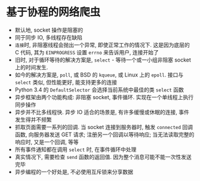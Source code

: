 # 基于协程的网络爬虫

- 默认地, socket 操作是阻塞的
- 同于同步 IO, 多线程存在缺陷
- `连接`时, 非阻塞线程会抛出一个异常, 即使正常工作的情况下. 这是因为底层的 C 代码, 其为 `EINPROGRESS` 设置 `errno` 来告诉用户, 连接开始了
- 旧时, 对于循环等待的解决方案是, `select` - 等待一个或一小组非阻塞 socket 上的时间发生.
- 如今的解决方案是, `poll`, 或 BSD 的 `kqueue`, 或 Linux 上的 `epoll`. 接口与 `select` 类似, 但性能更好, 能支持更多的连接
- Python 3.4 的 `DefaultSelector` 会选择当前系统中最佳的类 `select` 函数
- 异步框架由两个功能构成: 非阻塞 socket, 事件循环. 实现在一个单线程上执行同步操作
- 异步并不比多线程快. 异步 IO 适合的场景是, 有许多缓慢或休眠的连接, 事件发生得并不频繁
- 抓取页面需要一系列的回调. 当 socket 连接到服务器时, 触发 `connected` 回调函数, 向服务器发送 GET 请求; 注册另一个回调以等待响应; 当无法读取完整的响应时, 又是一个回调, 等等
- 所有事件通知都在调用 `select` 时, 在事件循环中处理
- 真实情况下, 需要检查 `send` 函数的返回值. 因为整个消息可能不能一次性发送完毕
- 异步编程的一个好处是, 不必使用互斥锁来分享数据
